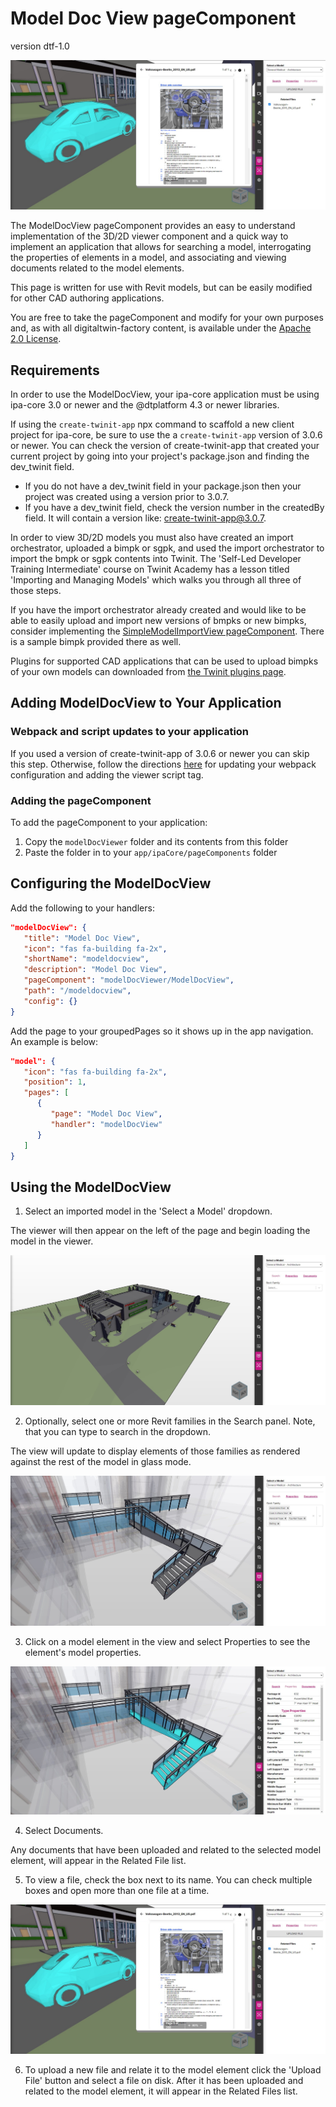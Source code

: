 # Model Doc View pageComponent
version dtf-1.0

![ModelDocView image](./img/pageComponent.jpg)

The ModelDocView pageComponent provides an easy to understand implementation of the 3D/2D viewer component and a quick way to implement an application that allows for searching a model, interrogating the properties of elements in a model, and associating and viewing documents related to the model elements.

This page is written for use with Revit models, but can be easily modified for other CAD authoring applications.

You are free to take the pageComponent and modify for your own purposes and, as with all digitaltwin-factory content, is available under the [Apache 2.0 License](../../LICENSE).

## Requirements

In order to use the ModelDocView, your ipa-core application must be using ipa-core 3.0 or newer and the @dtplatform 4.3 or newer libraries.

If using the ```create-twinit-app``` npx command to scaffold a new client project for ipa-core, be sure to use the a ```create-twinit-app``` version of 3.0.6 or newer. You can check the version of create-twinit-app that created your current project by going into your project's package.json and finding the dev_twinit field.

* If you do not have a dev_twinit field in your package.json then your project was created using a version prior to 3.0.7.
* If you have a dev_twinit field, check the version number in the createdBy field. It will contain a version like: create-twinit-app@3.0.7.

In order to view 3D/2D models you must also have created an import orchestrator, uploaded a bimpk or sgpk, and used the import orchestrator to import the bmpk or sgpk contents into Twinit. The 'Self-Led Developer Training Intermediate' course on Twinit Academy has a lesson titled 'Importing and Managing Models' which walks you through all three of those steps.

If you have the import orchestrator already created and would like to be able to easily upload and import new versions of bmpks or new bimpks, consider implementing the [SimpleModelImportView pageComponent](../modelImport/README.md). There is a sample bimpk provided there as well.

Plugins for supported CAD applications that can be used to upload bimpks of your own models can downloaded from [the Twinit plugins page](https://apps.invicara.com/ipaplugins/).

## Adding ModelDocView to Your Application

### Webpack and script updates to your application

If you used a version of create-twinit-app of 3.0.6 or newer you can skip this step. Otherwise, follow the directions [here](https://twinit.dev/docs/apis/viewer/IafViewerDBM) for updating your webpack configuration and adding the viewer script tag.

### Adding the pageComponent

To add the pageComponent to your application:

1. Copy the ```modelDocViewer``` folder and its contents from this folder
2. Paste the folder in to your ```app/ipaCore/pageComponents``` folder

## Configuring the ModelDocView

Add the following to your handlers:

```json
"modelDocView": {
   "title": "Model Doc View",
   "icon": "fas fa-building fa-2x",
   "shortName": "modeldocview",
   "description": "Model Doc View",
   "pageComponent": "modelDocViewer/ModelDocView",
   "path": "/modeldocview",
   "config": {}
}
```

Add the page to your groupedPages so it shows up in the app navigation. An example is below:

```json
"model": {
   "icon": "fas fa-building fa-2x",
   "position": 1,
   "pages": [
      {
         "page": "Model Doc View",
         "handler": "modelDocView"
      }
   ]
}
```

## Using the ModelDocView

1. Select an imported model in the 'Select a Model' dropdown.

The viewer will then appear on the left of the page and begin loading the model in the viewer.

![ModelDocView image](./img/pageComponent2.jpg)

2. Optionally, select one or more Revit families in the Search panel. Note, that you can type to search in the dropdown.

The view will update to display elements of those families as rendered against the rest of the model in glass mode.

![ModelDocView image](./img/pageComponent3.jpg)

3. Click on a model element in the view and select Properties to see the element's model properties.

![ModelDocView image](./img/pageComponent4.jpg)

4. Select Documents.

Any documents that have been uploaded and related to the selected model element, will appear in the Related File list.

5. To view a file, check the box next to its name. You can check multiple boxes and open more than one file at a time.

![ModelDocView image](./img/pageComponent.jpg)

6. To upload a new file and relate it to the model element click the 'Upload File' button and select a file on disk. After it has been uploaded and related to the model element, it will appear in the Related Files list.